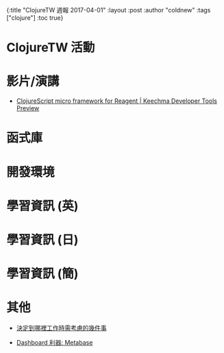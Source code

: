 {:title "ClojureTW 週報 2017-04-01"
:layout :post
:author "coldnew"
:tags  ["clojure"]
:toc true}

# ClojureTW 活動

# 影片/演講

* [ClojureScript micro framework for Reagent | Keechma Developer Tools Preview](https://keechma.com/news/keechma-dev-tools-preview/)

# 函式庫


# 開發環境

# 學習資訊 (英)

# 學習資訊 (日)

# 學習資訊 (簡)

# 其他

* [決定到哪裡工作時需考慮的幾件事](https://softnshare.wordpress.com/2017/03/27/consideration-decide-job/)

* [Dashboard 利器: Metabase](https://tzangms.com/dashboard-tool-metabase/)